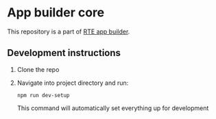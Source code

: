 # App builder core
This repository is a part of [RTE app builder](https://appbuilder.agora.io).

## Development instructions
1. Clone the repo

2. Navigate into project directory and run:
    ```
    npm run dev-setup
    ```
    This command will automatically set everything up for development